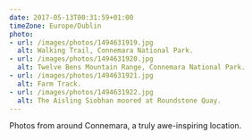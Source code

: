 ```yaml
---
date: 2017-05-13T00:31:59+01:00
timeZone: Europe/Dublin
photo:
- url: /images/photos/1494631919.jpg
  alt: Walking Trail, Connemara National Park.
- url: /images/photos/1494631920.jpg
  alt: Twelve Bens Mountain Range, Connemara National Park.
- url: /images/photos/1494631921.jpg
  alt: Farm Track.
- url: /images/photos/1494631922.jpg
  alt: The Aisling Siobhan moored at Roundstone Quay.
---
```

Photos from around Connemara, a truly awe-inspiring location.
